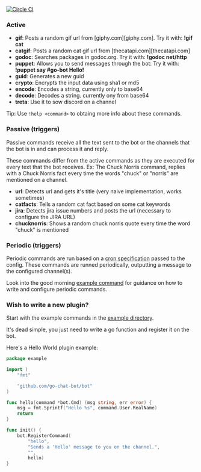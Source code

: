 [![Circle CI](https://circleci.com/gh/go-chat-bot/plugins.svg?style=svg)](https://circleci.com/gh/go-chat-bot/plugins)

### Active

* **gif**: Posts a random gif url from [giphy.com][giphy.com]. Try it with: **!gif cat**
* **catgif**: Posts a random cat gif url from [thecatapi.com][thecatapi.com]
* **godoc**: Searches packages in godoc.org. Try it with: **!godoc net/http**
* **puppet**: Allows you to send messages through the bot: Try it with: **!puppet say #go-bot Hello!**
* **guid**: Generates a new guid
* **crypto**: Encrypts the input data using sha1 or md5
* **encode**: Encodes a string, currently only to base64
* **decode**: Decodes a string. currently ony from base64
* **treta**: Use it to sow discord on a channel

Tip: Use `!help <command>` to obtaing more info about these commands.

### Passive (triggers)

Passive commands receive all the text sent to the bot or the channels that the bot is in and can process it and reply.

These commands differ from the active commands as they are executed for every text that the bot receives. Ex: The Chuck Norris command, replies with a Chuck Norris fact every time the words "chuck" or "norris" are mentioned on a channel.

* **url**: Detects url and gets it's title (very naive implementation, works sometimes)
* **catfacts**: Tells a random cat fact based on some cat keywords
* **jira**: Detects jira issue numbers and posts the url (necessary to configure the JIRA URL)
* **chucknorris**: Shows a random chuck norris quote every time the word "chuck" is mentioned

### Periodic (triggers)

Periodic commands are run based on a [cron
specification](https://godoc.org/github.com/robfig/cron) passed to the
config. These commands are runned periodically, outputting a message to
the configured channel(s).

Look into the good morning [example
command](https://github.com/go-chat-bot/plugins/blob/master/example/goodmorning_command.go) for guidance on how to write and configure periodic commands.

### Wish to write a new plugin?

Start with the example commands in the [example directory](https://github.com/go-chat-bot/plugins/tree/master/example).

It's dead simple, you just need to write a go function and register it on the bot.

Here's a Hello World plugin example:

```Go
package example

import (
	"fmt"

	"github.com/go-chat-bot/bot"
)

func hello(command *bot.Cmd) (msg string, err error) {
	msg = fmt.Sprintf("Hello %s", command.User.RealName)
	return
}

func init() {
	bot.RegisterCommand(
		"hello",
		"Sends a 'Hello' message to you on the channel.",
		"",
		hello)
}
```
